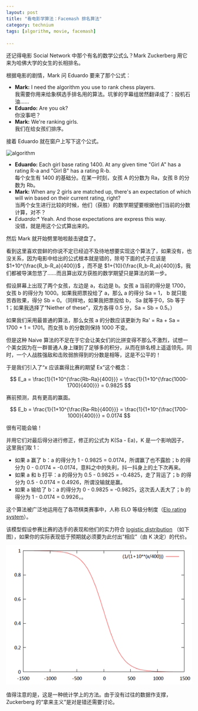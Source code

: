```yaml
---
layout: post
title: "看电影学算法：Facemash 排名算法"
category: technium
tags: [algorithm, movie, facemash]

---
```




还记得电影 Social Network 中那个有名的数学公式么？Mark Zuckerberg 用它来为哈佛大学的女生的长相排名。


根据电影的剧情，Mark 问 Eduardo 要来了那个公式：


* **Mark:** I need the algorithm you use to rank chess players.<br />我需要你用来给象棋选手排名用的算法。坑爹的字幕组居然翻译成了：投机石油……
* **Eduardo:** Are you ok?<br />你没事吧？
* **Mark:** We're ranking girls.<br />我们在给女孩们排序。


接着 Eduardo 就在窗户上写下这个公式。


![algorithm](http://ww1.sinaimg.cn/mw600/534218ffgw1dt75u5ujomj.jpg)


* **Eduardo:** Each girl base rating 1400. At any given time "Girl A" has a rating R-a and "Girl B" has a rating R-b.<br /> 每个女生有 1400 的基础分。在某一时刻，女孩 A 的分数为 Ra，女孩 B 的分数为 Rb。
* **Mark:** When any 2 girls are matched up, there's an expectation of which will win based on their current rating, right?<br />当两个女生进行比较的时候，他们（获胜）的数学期望要根据他们当前的分数计算，对不？
* *Eduardo:** Yeah. And those expectations are express this way. <br />没错，就是用这个公式算出来的。


然后 Mark 就开始劈里啪啦敲击键盘了。


看到这里喜欢尝鲜的你说不定已经迫不及待地想要实现这个算法了，如果没有，也没关系，因为电影中给出的公式根本就是错的，除号下面的式子应该是 $1+10^{\frac{R_b-R_a}{400}}$
，而不是 $1+{10}{\frac{R_b-R_a}{400}}$，我们都被导演忽悠了……而且算出双方获胜的数学期望只是算法的第一步。


假设屏幕上出现了两个女孩，左边是 a，右边是 b。女孩 a 当前的得分是 1700，女孩 b 的得分为 1000。如果我把票投给了 a，那么 a 的得分 Sa = 1， b 就只能苦吞败果，得分 Sb = 0。（同样地，如果我把票投给 b， Sa 就等于0，Sb 等于 1；如果我选择了“Niether of these”，双方各得 0.5 分，Sa = Sb = 0.5。）


如果我们采用最普通的算法，那么女孩 a 的分数应该更新为 Ra' = Ra + Sa = 1700 + 1 = 1701。而女孩 b 的分数则保持 1000 不变。


但是这种 Naive 算法的不足在于它会让美女们的比拼变得不那么不激烈，试想一个美女因为在一群普通人身上赚到了足够多的积分，从而在排名榜上遥遥领先。同时，一个人战胜强敌和击败弱旅得到的分数是相等，这是不公平的！


于是我们引入了“x 应该赢得比赛的期望 Ex”这个概念：


$$
E_a = \frac{1}{1+10^{\frac{Rb-Ra}{400}}} = \frac{1}{1+10^{\frac{1000-1700}{400}}} = 0.9825
$$ 

赛前预测，具有更高的赢面。

$$
E_b = \frac{1}{1+10^{\frac{Ra-Rb}{400}}} = \frac{1}{1+10^{\frac{1700-1000}{400}}} = 0.0174
$$

很有可能会输！


并用它们对最后得分进行修正，修正的公式为 K(Sa - Ea)，K 是一个影响因子，这里我们取 1：


* 如果 a 赢了 b：a 的得分为 1 - 0.9825 = 0.0174，所谓赢了也不露脸；b 的得分为 0 - 0.0174 = -0.0174，意料之中的失利，抖一抖身上的土下次再来。
* 如果 a 和 b 打平：a 的得分为 0.5 - 0.9825 = -0.4825，走了背运了；b 的得分为 0.5 - 0.0174 = 0.4926，所谓没输就是赢。
* 如果 a 输给了 b：a 的得分为 0 - 0.9825 = -0.9825，这次丢人丢大了；b 的得分为 1 - 0.0174 = 0.9926，。


这个算法被广泛地运用在了各项棋类赛事中，人称 ELO 等级分制度（[Elo rating system](http://en.wikipedia.org/wiki/Elo_rating_system)）。


该模型假设参赛比赛的选手的表现和他们的实力符合 [logistic distribution](http://en.wikipedia.org/wiki/Logistic_distribution) （如下图），如果你的实际表现低于预期就必须要为此付出“相应”（由 K 决定）的代价。


![line](/images/facemash.png)


值得注意的是，这是一种统计学上的方法。由于没有过往的数据作支撑，Zuckerberg 的“拿来主义”是对是错还需要讨论。


